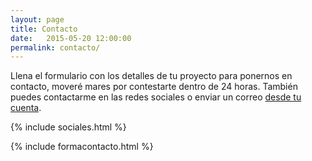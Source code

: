 ```yaml
---
layout: page
title: Contacto
date:   2015-05-20 12:00:00
permalink: contacto/
---
```

Llena el formulario con los detalles de tu proyecto para ponernos en contacto, moveré mares por contestarte dentro de 24 horas.
También puedes contactarme en las redes sociales o enviar un correo <a href="mailto:ro@rodrigosalmeron.mx" target="_blank">desde tu cuenta</a>.

{% include sociales.html %}

{% include formacontacto.html %}

